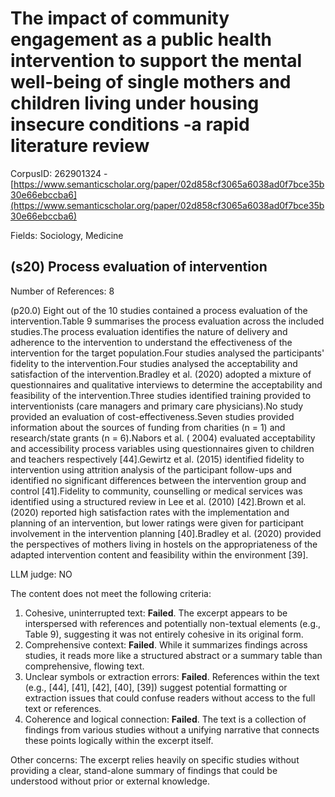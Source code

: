 # The impact of community engagement as a public health intervention to support the mental well-being of single mothers and children living under housing insecure conditions -a rapid literature review

CorpusID: 262901324 - [https://www.semanticscholar.org/paper/02d858cf3065a6038ad0f7bce35b30e66ebccba6](https://www.semanticscholar.org/paper/02d858cf3065a6038ad0f7bce35b30e66ebccba6)

Fields: Sociology, Medicine

## (s20) Process evaluation of intervention
Number of References: 8

(p20.0) Eight out of the 10 studies contained a process evaluation of the intervention.Table 9 summarises the process evaluation across the included studies.The process evaluation identifies the nature of delivery and adherence to the intervention to understand the effectiveness of the intervention for the target population.Four studies analysed the participants' fidelity to the intervention.Four studies analysed the acceptability and satisfaction of the intervention.Bradley et al. (2020) adopted a mixture of questionnaires and qualitative interviews to determine the acceptability and feasibility of the intervention.Three studies identified training provided to interventionists (care managers and primary care physicians).No study provided an evaluation of cost-effectiveness.Seven studies provided information about the sources of funding from charities (n = 1) and research/state grants (n = 6).Nabors et al. ( 2004) evaluated acceptability and accessibility process variables using questionnaires given to children and teachers respectively [44].Gewirtz et al. (2015) identified fidelity to intervention using attrition analysis of the participant follow-ups and identified no significant differences between the intervention group and control [41].Fidelity to community, counselling or medical services was identified using a structured review in Lee et al. (2010) [42].Brown et al. (2020) reported high satisfaction rates with the implementation and planning of an intervention, but lower ratings were given for participant involvement in the intervention planning [40].Bradley et al. (2020) provided the perspectives of mothers living in hostels on the appropriateness of the adapted intervention content and feasibility within the environment [39].

LLM judge: NO

The content does not meet the following criteria:

1. Cohesive, uninterrupted text: **Failed**. The excerpt appears to be interspersed with references and potentially non-textual elements (e.g., Table 9), suggesting it was not entirely cohesive in its original form.
2. Comprehensive context: **Failed**. While it summarizes findings across studies, it reads more like a structured abstract or a summary table than comprehensive, flowing text.
4. Unclear symbols or extraction errors: **Failed**. References within the text (e.g., [44], [41], [42], [40], [39]) suggest potential formatting or extraction issues that could confuse readers without access to the full text or references.
6. Coherence and logical connection: **Failed**. The text is a collection of findings from various studies without a unifying narrative that connects these points logically within the excerpt itself.

Other concerns: The excerpt relies heavily on specific studies without providing a clear, stand-alone summary of findings that could be understood without prior or external knowledge.

